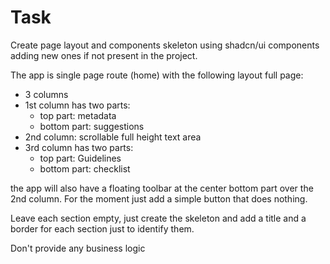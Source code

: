 # Task

Create page layout and components skeleton using shadcn/ui components adding new ones if not present
in the project.

The app is single page route (home) with the following layout full page:

- 3 columns
- 1st column has two parts:
  - top part: metadata
  - bottom part: suggestions
- 2nd column: scrollable full height text area
- 3rd column has two parts:
  - top part: Guidelines
  - bottom part: checklist

the app will also have a floating toolbar at the center bottom part over the 2nd column. For the moment
just add a simple button that does nothing.

Leave each section empty, just create the skeleton and add a title and a border for each section just to identify them.

Don't provide any business logic
